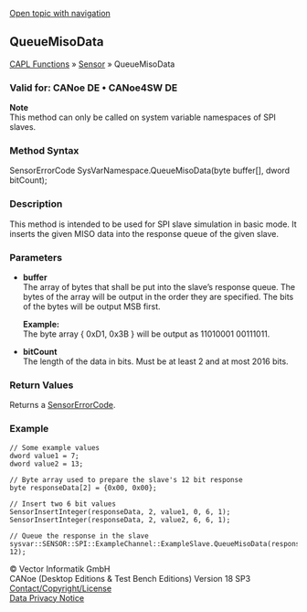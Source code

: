 [Open topic with navigation](../../../../../CANoeDEFamily.htm#Topics/CAPLFunctions/Sensor/Functions/CAPLfunctionQueueMisoData.md)

## QueueMisoData

[CAPL Functions](../../CAPLfunctions.md) » [Sensor](../CAPLfunctionsSensorOverview.md) » QueueMisoData

### Valid for: CANoe DE • CANoe4SW DE

**Note**  
This method can only be called on system variable namespaces of SPI slaves.

### Method Syntax

SensorErrorCode SysVarNamespace.QueueMisoData(byte buffer[], dword bitCount);

### Description

This method is intended to be used for SPI slave simulation in basic mode. It inserts the given MISO data into the response queue of the given slave.

### Parameters

- **buffer**  
  The array of bytes that shall be put into the slave’s response queue. The bytes of the array will be output in the order they are specified. The bits of the bytes will be output MSB first.

  **Example:**  
  The byte array { 0xD1, 0x3B } will be output as 11010001 00111011.

- **bitCount**  
  The length of the data in bits. Must be at least 2 and at most 2016 bits.

### Return Values

Returns a [SensorErrorCode](../CAPLfunctionsSensorEnumeration.md).

### Example

```plaintext
// Some example values
dword value1 = 7;
dword value2 = 13;

// Byte array used to prepare the slave's 12 bit response
byte responseData[2] = {0x00, 0x00};

// Insert two 6 bit values
SensorInsertInteger(responseData, 2, value1, 0, 6, 1);
SensorInsertInteger(responseData, 2, value2, 6, 6, 1);

// Queue the response in the slave
sysvar::SENSOR::SPI::ExampleChannel::ExampleSlave.QueueMisoData(responseData, 12);
```

© Vector Informatik GmbH  
CANoe (Desktop Editions & Test Bench Editions) Version 18 SP3  
[Contact/Copyright/License](../../../Shared/ContactCopyrightLicense.md)  
[Data Privacy Notice](https://www.vector.com/int/en/company/get-info/privacy-policy/)

